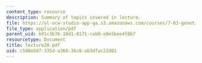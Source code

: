 ```yaml
---
content_type: resource
description: Summary of topics covered in lecture.
file: https://ol-ocw-studio-app-qa.s3.amazonaws.com/courses/7-03-genetics-fall-2004/c588e507335da36836c8ab3dfac22d01_lecture28.pdf
file_type: application/pdf
parent_uid: b91c3b76-18d1-0171-cab0-e0e5bee4f8b7
resourcetype: Document
title: lecture28.pdf
uid: c588e507-335d-a368-36c8-ab3dfac22d01
---
```

